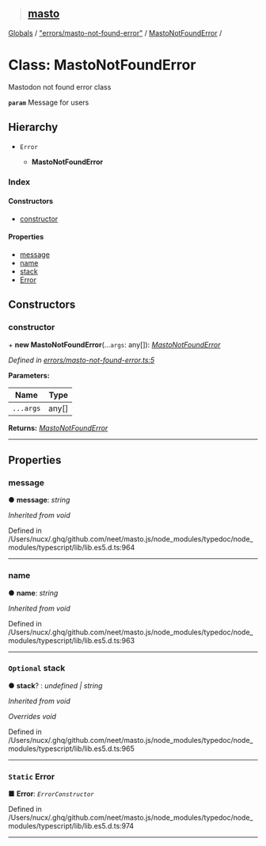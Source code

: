 > ## [masto](../README.md)

[Globals](../globals.md) / ["errors/masto-not-found-error"](../modules/_errors_masto_not_found_error_.md) / [MastoNotFoundError](_errors_masto_not_found_error_.mastonotfounderror.md) /

# Class: MastoNotFoundError

Mastodon not found error class

**`param`** Message for users

## Hierarchy

* `Error`

  * **MastoNotFoundError**

### Index

#### Constructors

* [constructor](_errors_masto_not_found_error_.mastonotfounderror.md#constructor)

#### Properties

* [message](_errors_masto_not_found_error_.mastonotfounderror.md#message)
* [name](_errors_masto_not_found_error_.mastonotfounderror.md#name)
* [stack](_errors_masto_not_found_error_.mastonotfounderror.md#optional-stack)
* [Error](_errors_masto_not_found_error_.mastonotfounderror.md#static-error)

## Constructors

###  constructor

\+ **new MastoNotFoundError**(...`args`: any[]): *[MastoNotFoundError](_errors_masto_not_found_error_.mastonotfounderror.md)*

*Defined in [errors/masto-not-found-error.ts:5](https://github.com/neet/masto.js/blob/635a2aa/src/errors/masto-not-found-error.ts#L5)*

**Parameters:**

Name | Type |
------ | ------ |
`...args` | any[] |

**Returns:** *[MastoNotFoundError](_errors_masto_not_found_error_.mastonotfounderror.md)*

___

## Properties

###  message

● **message**: *string*

*Inherited from void*

Defined in /Users/nucx/.ghq/github.com/neet/masto.js/node_modules/typedoc/node_modules/typescript/lib/lib.es5.d.ts:964

___

###  name

● **name**: *string*

*Inherited from void*

Defined in /Users/nucx/.ghq/github.com/neet/masto.js/node_modules/typedoc/node_modules/typescript/lib/lib.es5.d.ts:963

___

### `Optional` stack

● **stack**? : *undefined | string*

*Inherited from void*

*Overrides void*

Defined in /Users/nucx/.ghq/github.com/neet/masto.js/node_modules/typedoc/node_modules/typescript/lib/lib.es5.d.ts:965

___

### `Static` Error

■ **Error**: *`ErrorConstructor`*

Defined in /Users/nucx/.ghq/github.com/neet/masto.js/node_modules/typedoc/node_modules/typescript/lib/lib.es5.d.ts:974

___